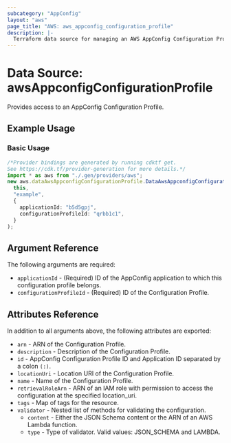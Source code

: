 ```yaml
---
subcategory: "AppConfig"
layout: "aws"
page_title: "AWS: aws_appconfig_configuration_profile"
description: |-
  Terraform data source for managing an AWS AppConfig Configuration Profile.
---
```


# Data Source: awsAppconfigConfigurationProfile

Provides access to an AppConfig Configuration Profile.

## Example Usage

### Basic Usage

```typescript
/*Provider bindings are generated by running cdktf get.
See https://cdk.tf/provider-generation for more details.*/
import * as aws from "./.gen/providers/aws";
new aws.dataAwsAppconfigConfigurationProfile.DataAwsAppconfigConfigurationProfile(
  this,
  "example",
  {
    applicationId: "b5d5gpj",
    configurationProfileId: "qrbb1c1",
  }
);

```

## Argument Reference

The following arguments are required:

* `applicationId` - (Required) ID of the AppConfig application to which this configuration profile belongs.
* `configurationProfileId` - (Required) ID of the Configuration Profile.

## Attributes Reference

In addition to all arguments above, the following attributes are exported:

* `arn` - ARN of the Configuration Profile.
* `description` - Description of the Configuration Profile.
* `id` - AppConfig Configuration Profile ID and Application ID separated by a colon `(:)`.
* `locationUri` - Location URI of the Configuration Profile.
* `name` - Name of the Configuration Profile.
* `retrievalRoleArn` - ARN of an IAM role with permission to access the configuration at the specified location\_uri.
* `tags` - Map of tags for the resource.
* `validator` - Nested list of methods for validating the configuration.
  * `content` - Either the JSON Schema content or the ARN of an AWS Lambda function.
  * `type` - Type of validator. Valid values: JSON\_SCHEMA and LAMBDA.
